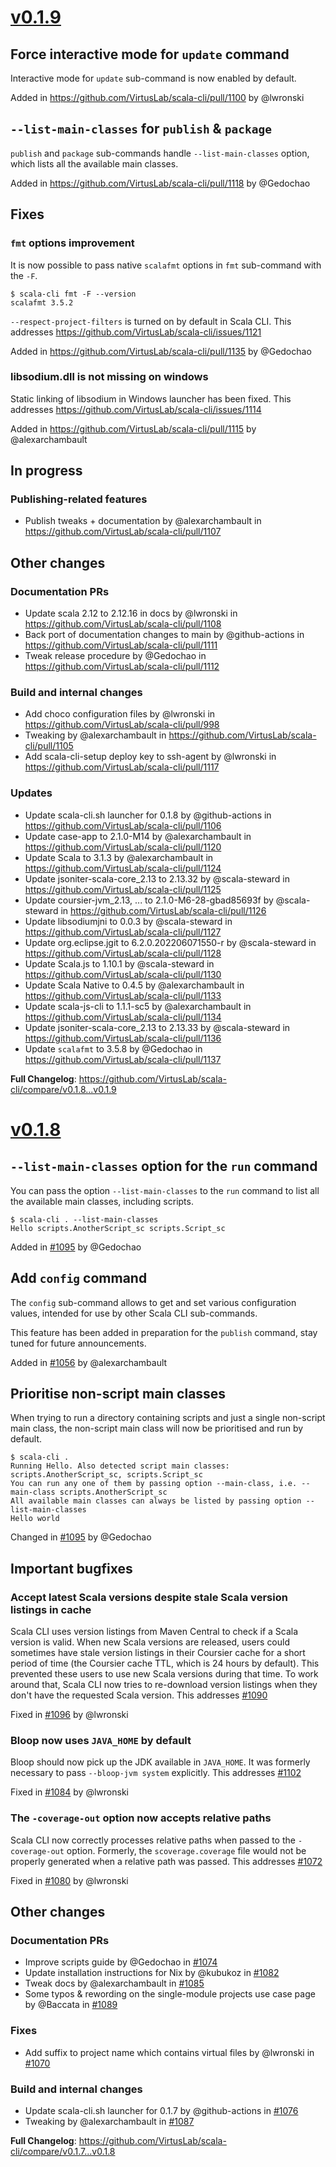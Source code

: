 # [v0.1.9](https://github.com/VirtusLab/scala-cli/releases/tag/v0.1.9)

## Force interactive mode for `update` command

Interactive mode for `update` sub-command is now enabled by default. 

Added in https://github.com/VirtusLab/scala-cli/pull/1100 by @lwronski

## `--list-main-classes` for `publish` & `package`

`publish` and `package` sub-commands handle `--list-main-classes` option, which lists all the available main classes.

Added in https://github.com/VirtusLab/scala-cli/pull/1118  by @Gedochao

## Fixes

### `fmt` options improvement

It is now possible to pass native `scalafmt` options in `fmt` sub-command with the `-F`. 
```
$ scala-cli fmt -F --version
scalafmt 3.5.2
```

`--respect-project-filters` is turned on by default in Scala CLI. This addresses https://github.com/VirtusLab/scala-cli/issues/1121

Added in https://github.com/VirtusLab/scala-cli/pull/1135 by @Gedochao

### libsodium.dll is not missing on windows

Static linking of libsodium in Windows launcher has been fixed. This addresses https://github.com/VirtusLab/scala-cli/issues/1114

Added in https://github.com/VirtusLab/scala-cli/pull/1115 by @alexarchambault

## In progress

### Publishing-related features

* Publish tweaks + documentation by @alexarchambault in  https://github.com/VirtusLab/scala-cli/pull/1107 

## Other changes

### Documentation PRs

* Update scala 2.12 to 2.12.16 in docs by @lwronski in https://github.com/VirtusLab/scala-cli/pull/1108
* Back port of documentation changes to main by @github-actions in https://github.com/VirtusLab/scala-cli/pull/1111
* Tweak release procedure by @Gedochao in https://github.com/VirtusLab/scala-cli/pull/1112

### Build and internal changes

* Add choco configuration files by @lwronski in https://github.com/VirtusLab/scala-cli/pull/998
* Tweaking by @alexarchambault in https://github.com/VirtusLab/scala-cli/pull/1105
* Add scala-cli-setup deploy key to ssh-agent by @lwronski in https://github.com/VirtusLab/scala-cli/pull/1117

### Updates

* Update scala-cli.sh launcher for 0.1.8 by @github-actions in https://github.com/VirtusLab/scala-cli/pull/1106
* Update case-app to 2.1.0-M14 by @alexarchambault in https://github.com/VirtusLab/scala-cli/pull/1120
* Update Scala to 3.1.3 by @alexarchambault in https://github.com/VirtusLab/scala-cli/pull/1124
* Update jsoniter-scala-core_2.13 to 2.13.32 by @scala-steward in https://github.com/VirtusLab/scala-cli/pull/1125
* Update coursier-jvm_2.13, ... to 2.1.0-M6-28-gbad85693f by @scala-steward in https://github.com/VirtusLab/scala-cli/pull/1126
* Update libsodiumjni to 0.0.3 by @scala-steward in https://github.com/VirtusLab/scala-cli/pull/1127
* Update org.eclipse.jgit to 6.2.0.202206071550-r by @scala-steward in https://github.com/VirtusLab/scala-cli/pull/1128
* Update Scala.js to 1.10.1 by @scala-steward in https://github.com/VirtusLab/scala-cli/pull/1130
* Update Scala Native to 0.4.5 by @alexarchambault in https://github.com/VirtusLab/scala-cli/pull/1133
* Update scala-js-cli to 1.1.1-sc5 by @alexarchambault in https://github.com/VirtusLab/scala-cli/pull/1134
* Update jsoniter-scala-core_2.13 to 2.13.33 by @scala-steward in https://github.com/VirtusLab/scala-cli/pull/1136
* Update `scalafmt`  to 3.5.8 by @Gedochao in https://github.com/VirtusLab/scala-cli/pull/1137

**Full Changelog**: https://github.com/VirtusLab/scala-cli/compare/v0.1.8...v0.1.9

# [v0.1.8](https://github.com/VirtusLab/scala-cli/releases/tag/v0.1.8)

## `--list-main-classes` option for the `run` command

You can pass the option `--list-main-classes` to the `run` command to list all the available main classes, including
scripts.

```
$ scala-cli . --list-main-classes
Hello scripts.AnotherScript_sc scripts.Script_sc
```

Added in [#1095](https://github.com/VirtusLab/scala-cli/pull/1095) by @Gedochao

## Add `config` command

The `config` sub-command allows to get and set various configuration values, intended for use by
other Scala CLI sub-commands.

This feature has been added in preparation for the `publish` command, stay tuned for future announcements.

Added in [#1056](https://github.com/VirtusLab/scala-cli/pull/1056) by @alexarchambault

## Prioritise non-script main classes

When trying to run a directory containing scripts and just a single non-script main class, the non-script main class
will now be prioritised and run by default.

```
$ scala-cli .
Running Hello. Also detected script main classes: scripts.AnotherScript_sc, scripts.Script_sc
You can run any one of them by passing option --main-class, i.e. --main-class scripts.AnotherScript_sc
All available main classes can always be listed by passing option --list-main-classes
Hello world
```

Changed in [#1095](https://github.com/VirtusLab/scala-cli/pull/1095) by @Gedochao

## Important bugfixes

### Accept latest Scala versions despite stale Scala version listings in cache

Scala CLI uses version listings from Maven Central to check if a Scala version is valid. When new Scala versions are
released, users could sometimes have stale version listings in their Coursier cache for a short period of time (the
Coursier cache TTL, which is 24 hours by default). This prevented these users to use new Scala versions during that
time.
To work around that, Scala CLI now tries to re-download version listings when they don't have the requested Scala
version.
This addresses [#1090](https://github.com/VirtusLab/scala-cli/issues/1090)

Fixed in [#1096](https://github.com/VirtusLab/scala-cli/pull/1096) by @lwronski

### Bloop now uses `JAVA_HOME` by default

Bloop should now pick up the JDK available in `JAVA_HOME`. It was formerly necessary to pass `--bloop-jvm system`
explicitly. This addresses [#1102](https://github.com/VirtusLab/scala-cli/issues/1102)

Fixed in [#1084](https://github.com/VirtusLab/scala-cli/pull/1084) by @lwronski

### The `-coverage-out` option now accepts relative paths

Scala CLI now correctly processes relative paths when passed to the `-coverage-out` option. Formerly,
the `scoverage.coverage` file would not be properly generated when a relative path was passed.
This addresses [#1072](https://github.com/VirtusLab/scala-cli/issues/1072)

Fixed in [#1080](https://github.com/VirtusLab/scala-cli/pull/1080) by @lwronski

## Other changes

### Documentation PRs

* Improve scripts guide by @Gedochao in [#1074](https://github.com/VirtusLab/scala-cli/pull/1074)
* Update installation instructions for Nix by @kubukoz in [#1082](https://github.com/VirtusLab/scala-cli/pull/1082)
* Tweak docs by @alexarchambault in [#1085](https://github.com/VirtusLab/scala-cli/pull/1085)
* Some typos & rewording on the single-module projects use case page by @Baccata
  in [#1089](https://github.com/VirtusLab/scala-cli/pull/1089)

### Fixes

* Add suffix to project name which contains virtual files by @lwronski
  in [#1070](https://github.com/VirtusLab/scala-cli/pull/1070)

### Build and internal changes

* Update scala-cli.sh launcher for 0.1.7 by @github-actions in [#1076](https://github.com/VirtusLab/scala-cli/pull/1076)
* Tweaking by @alexarchambault in [#1087](https://github.com/VirtusLab/scala-cli/pull/1087)

**Full Changelog**: https://github.com/VirtusLab/scala-cli/compare/v0.1.7...v0.1.8
